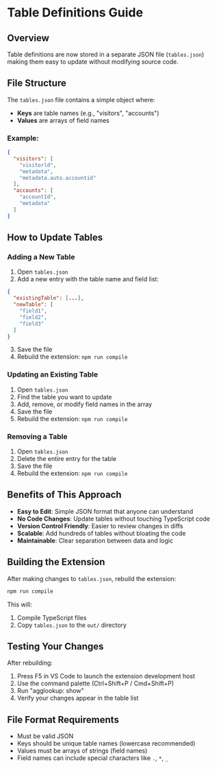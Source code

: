 # Table Definitions Guide

## Overview

Table definitions are now stored in a separate JSON file (`tables.json`) making them easy to update without modifying source code.

## File Structure

The `tables.json` file contains a simple object where:
- **Keys** are table names (e.g., "visitors", "accounts")
- **Values** are arrays of field names

### Example:

```json
{
  "visitors": [
    "visitorld",
    "metadata",
    "metadata.auto.accountid"
  ],
  "accounts": [
    "accountId",
    "metadata"
  ]
}
```

## How to Update Tables

### Adding a New Table

1. Open `tables.json`
2. Add a new entry with the table name and field list:

```json
{
  "existingTable": [...],
  "newTable": [
    "field1",
    "field2",
    "field3"
  ]
}
```

3. Save the file
4. Rebuild the extension: `npm run compile`

### Updating an Existing Table

1. Open `tables.json`
2. Find the table you want to update
3. Add, remove, or modify field names in the array
4. Save the file
5. Rebuild the extension: `npm run compile`

### Removing a Table

1. Open `tables.json`
2. Delete the entire entry for the table
3. Save the file
4. Rebuild the extension: `npm run compile`

## Benefits of This Approach

- **Easy to Edit**: Simple JSON format that anyone can understand
- **No Code Changes**: Update tables without touching TypeScript code
- **Version Control Friendly**: Easier to review changes in diffs
- **Scalable**: Add hundreds of tables without bloating the code
- **Maintainable**: Clear separation between data and logic

## Building the Extension

After making changes to `tables.json`, rebuild the extension:

```bash
npm run compile
```

This will:
1. Compile TypeScript files
2. Copy `tables.json` to the `out/` directory

## Testing Your Changes

After rebuilding:
1. Press F5 in VS Code to launch the extension development host
2. Use the command palette (Ctrl+Shift+P / Cmd+Shift+P)
3. Run "agglookup: show"
4. Verify your changes appear in the table list

## File Format Requirements

- Must be valid JSON
- Keys should be unique table names (lowercase recommended)
- Values must be arrays of strings (field names)
- Field names can include special characters like `.`, `*`, `_`
